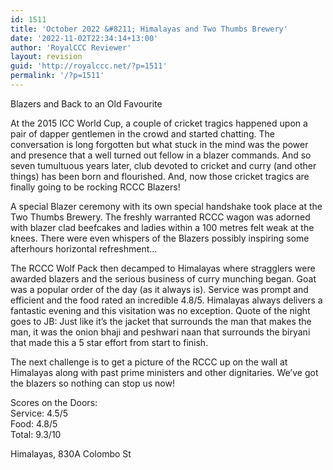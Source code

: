 ```yaml
---
id: 1511
title: 'October 2022 &#8211; Himalayas and Two Thumbs Brewery'
date: '2022-11-02T22:34:14+13:00'
author: 'RoyalCCC Reviewer'
layout: revision
guid: 'http://royalccc.net/?p=1511'
permalink: '/?p=1511'
---
```


Blazers and Back to an Old Favourite

At the 2015 ICC World Cup, a couple of cricket tragics happened upon a pair of dapper gentlemen in the crowd and started chatting. The conversation is long forgotten but what stuck in the mind was the power and presence that a well turned out fellow in a blazer commands. And so seven tumultuous years later, club devoted to cricket and curry (and other things) has been born and flourished. And, now those cricket tragics are finally going to be rocking RCCC Blazers!

A special Blazer ceremony with its own special handshake took place at the Two Thumbs Brewery. The freshly warranted RCCC wagon was adorned with blazer clad beefcakes and ladies within a 100 metres felt weak at the knees. There were even whispers of the Blazers possibly inspiring some afterhours horizontal refreshment…

The RCCC Wolf Pack then decamped to Himalayas where stragglers were awarded blazers and the serious business of curry munching began. Goat was a popular order of the day (as it always is). Service was prompt and efficient and the food rated an incredible 4.8/5. Himalayas always delivers a fantastic evening and this visitation was no exception. Quote of the night goes to JB: Just like it’s the jacket that surrounds the man that makes the man, it was the onion bhaji and peshwari naan that surrounds the biryani that made this a 5 star effort from start to finish.

The next challenge is to get a picture of the RCCC up on the wall at Himalayas along with past prime ministers and other dignitaries. We’ve got the blazers so nothing can stop us now!

Scores on the Doors:  
Service: 4.5/5  
Food: 4.8/5  
Total: 9.3/10

Himalayas, 830A Colombo St